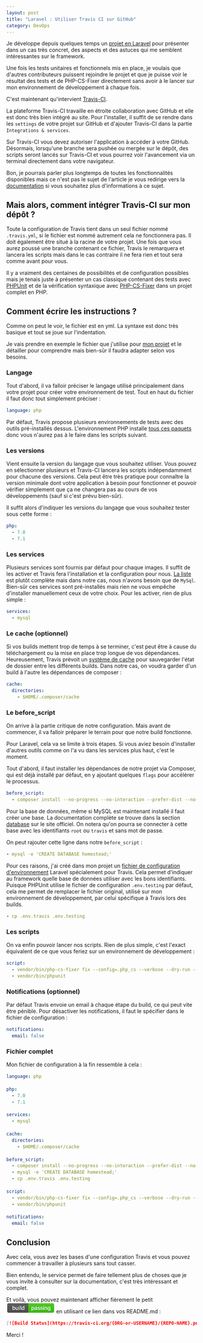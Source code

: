 ```yaml
---
layout: post
title: "Laravel : Utiliser Travis CI sur GitHub"
category: DevOps
---
```

Je développe depuis quelques temps un [projet en Laravel](https://github.com/guillaumebriday/laravel-blog) pour présenter dans un cas très concret, des aspects et des astuces qui me semblent intéressantes sur le framework.

Une fois les tests unitaires et fonctionnels mis en place, je voulais que d'autres contributeurs puissent rejoindre le projet et que je puisse voir le résultat des tests et de PHP-CS-Fixer directement sans avoir à le lancer sur mon environnement de développement à chaque fois.

C'est maintenant qu'intervient [Travis-CI](https://travis-ci.org).

La plateforme Travis-CI travaille en étroite collaboration avec GitHub et elle est donc très bien intégré au site. Pour l'installer, il suffit de se rendre dans les ```settings``` de votre projet sur GitHub et d'ajouter Travis-CI dans la partie ```Integrations & services```.

Sur Travis-CI vous devez autoriser l'application à accéder à votre GitHub. Désormais, lorsqu'une branche sera pushée ou mergée sur le dépôt, des scripts seront lancés sur Travis-CI et vous pourrez voir l'avancement via un terminal directement dans votre navigateur.

Bon, je pourrais parler plus longtemps de toutes les fonctionnalités disponibles mais ce n'est pas le sujet de l'article je vous redirige vers la [documentation](https://docs.travis-ci.com) si vous souhaitez plus d'informations à ce sujet.

## Mais alors, comment intégrer Travis-CI sur mon dépôt ?

Toute la configuration de Travis tient dans un seul fichier nommé ```.travis.yml```, si le fichier est nommé autrement cela ne fonctionnera pas. Il doit également être situé à la racine de votre projet. Une fois que vous aurez poussé une branche contenant ce fichier, Travis le remarquera et lancera les scripts mais dans le cas contraire il ne fera rien et tout sera comme avant pour vous.

Il y a vraiment des centaines de possibilités et de configuration possibles mais je tenais juste à présenter un cas classique contenant des tests avec [PHPUnit](https://phpunit.de/) et de la vérification syntaxique avec [PHP-CS-Fixer](http://cs.sensiolabs.org/) dans un projet complet en PHP.

## Comment écrire les instructions ?

Comme on peut le voir, le fichier est en yml. La syntaxe est donc très basique et tout se joue sur l'indentation.

Je vais prendre en exemple le fichier que j'utilise pour [mon projet](https://github.com/guillaumebriday/laravel-blog/blob/master/.travis.yml) et le détailler pour comprendre mais bien-sûr il faudra adapter selon vos besoins.

### Langage

Tout d'abord, il va falloir préciser le langage utilisé principalement dans votre projet pour créer votre environnement de test. Tout en haut du fichier il faut donc tout simplement préciser :

```yaml
language: php
```

Par défaut, Travis propose plusieurs environnements de tests avec des outils pré-installés dessus. L'environnement PHP installe [tous ces paquets](https://docs.travis-ci.com/user/ci-environment/#PHP-VM-images) donc vous n'aurez pas à le faire dans les scripts suivant.

### Les versions

Vient ensuite la version du langage que vous souhaitez utiliser. Vous pouvez en sélectionner plusieurs et Travis-CI lancera les scripts indépendamment pour chacune des versions. Cela peut être très pratique pour connaître la version minimale dont votre application à besoin pour fonctionner et pouvoir vérifier simplement que ça ne changera pas au cours de vos développements (sauf si c'est prévu bien-sûr).

Il suffit alors d'indiquer les versions du langage que vous souhaitez tester sous cette forme :

```yaml
php:
  - 7.0
  - 7.1
```

### Les services

Plusieurs services sont fournis par défaut pour chaque images. Il suffit de les activer et Travis fera l'installation et la configuration pour nous.
[La liste](https://docs.travis-ci.com/user/ci-environment/#Data-Stores) est plutôt complète mais dans notre cas, nous n'avons besoin que de ```MySql```. Bien-sûr ces services sont pré-installés mais rien ne vous empêche d'installer manuellement ceux de votre choix.
Pour les activer, rien de plus simple :

```yaml
services:
  - mysql
```

### Le cache (optionnel)

Si vos builds mettent trop de temps à se terminer, c'est peut être à cause du téléchargement ou la mise en place trop longue de vos dépendances. Heureusement, Travis prévoit un [système de cache](https://docs.travis-ci.com/user/caching/) pour sauvegarder l'état de dossier entre les différents builds. Dans notre cas, on voudra garder d'un build à l'autre les dépendances de composer :

```yaml
cache:
  directories:
    - $HOME/.composer/cache
```

### Le before_script

On arrive à la partie critique de notre configuration. Mais avant de commencer, il va falloir préparer le terrain pour que notre build fonctionne.

Pour Laravel, cela va se limite à trois étapes. Si vous aviez besoin d'installer d'autres outils comme on l'a vu dans les services plus haut, c'est le moment.

Tout d'abord, il faut installer les dépendances de notre projet via Composer, qui est déjà installé par défaut, en y ajoutant quelques ```flags``` pour accélérer le processus.

```yaml
before_script:
  - composer install --no-progress --no-interaction --prefer-dist --no-suggest
```

Pour la base de données, même si MySQL est maintenant installé il faut créer une base. La documentation complète se trouve dans la section [database](https://docs.travis-ci.com/user/database-setup/#MySQL) sur le site officiel. On notera qu'on pourra se connecter à cette base avec les identifiants ```root``` ou ```travis``` et sans mot de passe.

On peut rajouter cette ligne dans notre ```before_script``` :
```yaml
- mysql -e 'CREATE DATABASE homestead;'
```

Pour ces raisons, j'ai créé dans mon projet un [fichier de configuration d'environnement](https://github.com/guillaumebriday/laravel-blog/blob/master/.env.travis) Laravel spécialement pour Travis. Cela permet d'indiquer au framework quelle base de données utiliser avec les bons identifiants. Puisque PHPUnit utilise le fichier de configuration ```.env.testing``` par défaut, cela me permet de remplacer le fichier original, utilisé sur mon environnement de développement, par celui spécifique à Travis lors des builds.

```yaml
- cp .env.travis .env.testing
```

### Les scripts

On va enfin pouvoir lancer nos scripts. Rien de plus simple, c'est l'exact équivalent de ce que vous feriez sur un environnement de développement :

```yaml
script:
  - vendor/bin/php-cs-fixer fix --config=.php_cs --verbose --dry-run --diff
  - vendor/bin/phpunit
```

### Notifications (optionnel)

Par défaut Travis envoie un email à chaque étape du build, ce qui peut vite être pénible. Pour désactiver les notifications, il faut le spécifier dans le fichier de configuration :

```yaml
notifications:
  email: false
```

### Fichier complet

Mon fichier de configuration à la fin ressemble à cela :

```yaml
language: php

php:
  - 7.0
  - 7.1

services:
  - mysql

cache:
  directories:
    - $HOME/.composer/cache

before_script:
  - composer install --no-progress --no-interaction --prefer-dist --no-suggest
  - mysql -e 'CREATE DATABASE homestead;'
  - cp .env.travis .env.testing

script:
  - vendor/bin/php-cs-fixer fix --config=.php_cs --verbose --dry-run --diff
  - vendor/bin/phpunit

notifications:
  email: false
```

## Conclusion

Avec cela, vous avez les bases d'une configuration Travis et vous pouvez commencer à travailler à plusieurs sans tout casser.

Bien entendu, le service permet de faire tellement plus de choses que je vous invite à consulter sur la documentation, c'est très intéressant et complet.

Et voilà, vous pouvez maintenant afficher fièrement le petit ![Build Passing](build-passing.png) en utilisant ce lien dans vos README.md :

```markdown
[![Build Status](https://travis-ci.org/{ORG-or-USERNAME}/{REPO-NAME}.png?branch=master)](https://travis-ci.org/{ORG-or-USERNAME}/{REPO-NAME})
```

Merci !
